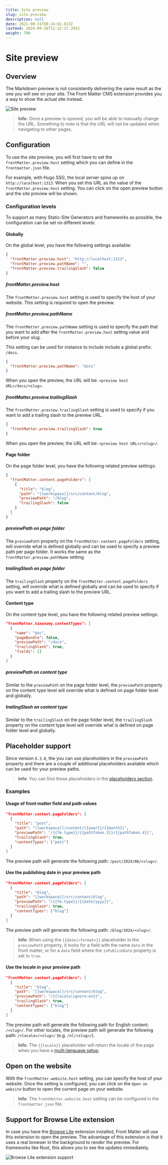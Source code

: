 ```yaml
---
title: Site preview
slug: site-preview
description: null
date: 2021-08-31T08:24:02.613Z
lastmod: 2024-09-16T12:12:27.295Z
weight: 700
---
```


# Site preview

## Overview

The Markdown preview is not consistently delivering the same result as the one you will see on your
site. The Front Matter CMS extension provides you a way to show the actual site instead.

![Site preview][01]

> **Info**: Once a preview is opened, you will be able to manually change the URL. Something to note
> is that the URL will not be updated when navigating to other pages.

## Configuration

To use the site preview, you will first have to set the `frontMatter.preview.host` setting which
you can define in the `frontmatter.json` file.

For example, with Hugo SSG, the local server spins up on `http://localhost:1313`.
When you set this URL as the value of the `frontMatter.preview.host` setting.
You can click on the open preview button and the site preview will be shown.

### Configuration levels

To support as many Static-Site Generators and frameworks as possible, the configuration can be set
on different levels:

#### Globally

On the global level, you have the following settings available:

```json {{ "title": "Global settings" }}
{
  "frontMatter.preview.host": "http://localhost:1313",
  "frontMatter.preview.pathName": "",
  "frontMatter.preview.trailingSlash": false
}
```

##### frontMatter.preview.host

The `frontMatter.preview.host` setting is used to specify the host of your website. This setting is
required to open the preview.

##### frontMatter.preview.pathName

The `frontMatter.preview.pathName` setting is used to specify the path that you want to add after the
`frontMatter.preview.host` setting value and before your slug.

This setting can be used for instance to include include a global prefix: `/docs`.

```json {{ "title": "Path name example" }}
{
  "frontMatter.preview.pathName": "docs"
}
```

When you open the preview, the URL will be: `<preview host URL>/docs/<slug>`.

##### frontMatter.preview.trailingSlash

The `frontMatter.preview.trailingSlash` setting is used to specify if you want to add a trailing
slash to the preview URL.

```json {{ "title": "Trailing slash example" }}
{
  "frontMatter.preview.trailingSlash": true
}
```

When you open the preview, the URL will be: `<preview host URL>/<slug>/`.

#### Page folder

On the page folder level, you have the following related preview settings:

```json {{ "title": "Page folder preview settings" }}
{
  "frontMatter.content.pageFolders": [
    {
      "title": "blog",
      "path": "[[workspace]]/src/content/blog",
      "previewPath": "/blog",
      "trailingSlash": false
    }
  ]
}
```

##### previewPath on page folder

The `previewPath` property on the `frontMatter.content.pageFolders` setting, will override what is
defined globally and can be used to specify a preview path per page folder. It works the same as the
`frontMatter.preview.pathName` setting.

##### trailingSlash on page folder

The `trailingSlash` property on the `frontMatter.content.pageFolders` setting, will override what is
defined globally and can be used to specify if you want to add a trailing slash to the preview URL.

#### Content type

On the content type level, you have the following related preview settings:

```json {{ "title": "Content type preview settings" }}
"frontMatter.taxonomy.contentTypes": [
  {
    "name": "doc",
    "pageBundle": false,
    "previewPath": "/docs",
    "trailingSlash": true,
    "fields": []
  }
]
```

##### previewPath on content type

Similar to the `previewPath` on the page folder level, the `previewPath` property on the content
type level will override what is defined on page folder level and globally.

##### trailingSlash on content type

Similar to the `trailingSlash` on the page folder level, the `trailingSlash` property on the content
type level will override what is defined on page folder level and globally.

## Placeholder support

Since version `8.3.0`, the you can use placeholders in the `previewPath` property and there are a
couple of additional placeholders available which can be used for your preview paths.

> **Info**: You can find these placeholders in the [placeholders section](/docs/content-creation/placeholders#preview-path-placeholders).

### Examples

#### Usage of front matter field and path values

```json {{ "title": "Example 1: Usage of front matter field and path values" }}
"frontMatter.content.pageFolders": [
  {
    "title": "post",
    "path": "[[workspace]]/content/{{year}}/{{month}}",
    "previewPath": "/{{fm.type}}/{{pathToken.3}}/{{pathToken.4}}",
    "trailingSlash": true,
    "contentTypes": ["post"]
  }
]
```

The preview path will generate the following path: `/post/2024/06/<slug>/`.

#### Use the publishing date in your preview path

```json {{ "title": "Example 2: Use the publishing date in your preview path" }}
"frontMatter.content.pageFolders": [
  {
    "title": "blog",
    "path": "[[workspace]]/src/content/blog",
    "previewPath": "/{{fm.type}}/{{date|yyyy}}",
    "trailingSlash": true,
    "contentTypes": ["blog"]
  }
]
```

The preview path will generate the following path: `/blog/2024/<slug>/`.

> **Info**: When using the `{{date|<format>}}` placeholder in the `previewPath` property,
> it looks for a field with the name `date` in the front matter, or for a `date` field where the
> `isPublishDate` property is set to `true`.

#### Use the locale in your preview path

```json {{ "title": "Example 3: Use the locale in your preview path" }}
"frontMatter.content.pageFolders": [
  {
    "title": "blog",
    "path": "[[workspace]]/src/content/blog",
    "previewPath": "/{{locale|ignore:en}}",
    "trailingSlash": true,
    "contentTypes": ["blog"]
  }
]
```

The preview path will generate the following path for English content: `/<slug>/`. For other locales,
the preview path will generate the following path: `/<locale>/<slug>/` (e.g. `/nl/<slug>/`).

> **Info**: The `{{locale}}` placeholder will return the locale of the page when you have
> a [multi-language setup](/docs/content-creation/multilingual).

## Open on the website

With the `frontMatter.website.host` setting, you can specify the host of your website. Once the
setting is configured, you can click on the `Open on website` button to open the current page on
your website.

> **Info**: The `frontMatter.website.host` setting can be configured in the `frontmatter.json` file.

## Support for Browse Lite extension

In case you have the [Browse Lite](https://marketplace.visualstudio.com/items?itemName=antfu.browse-lite)
extension installed, Front Matter will use this extension to open the preview. The advantage of this
extension is that it uses a real browser in the background to render the preview. For frameworks
like Nuxt, this allows you to see the updates immediately.

![Browse Lite extension support](/releases/v9.3.0/browse-lite-support.png)

<!-- Link References -->

[01]: /releases/v8.3.0/site-preview.png
